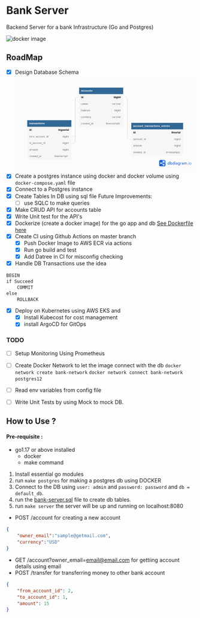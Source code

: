 # Bank Server

Backend Server for a bank Infrastructure (Go and Postgres)

![docker image](https://github.com/prakharporwal/bank-server/actions/workflows/ecs-image-build.yml/badge.svg)

## RoadMap

- [x] Design Database Schema
      ![Table Schema](bank-server.png)
- [x] Create a postgres instance using docker and docker volume
      using `docker-compose.yaml` file
- [x] Connect to a Postgres instance
- [x] Create Tables In DB using sql file
      Future Improvements:
  - [ ] use SQLC to make queries
- [x] Make CRUD API for accounts table
- [x] Write Unit test for the API's
- [x] Dockerize (create a docker image) for the go app and db
      [See Dockerfile here](Dockerfile)
- [x] Create CI using Github Actions on master branch
  - [x] Push Docker Image to AWS ECR via actions
  - [x] Run go build and test
  - [x] Add Datree in CI for misconfig checking
- [x] Handle DB Transactions use the idea
```
BEGIN
if Succeed
    COMMIT
else
    ROLLBACK
```
- [x] Deploy on Kubernetes using AWS EKS and
    - [x] Install Kubecost for cost management
    - [x] install ArgoCD for GitOps

### TODO
- [ ] Setup Monitoring Using Prometheus
- [ ] Create Docker Network to let the image connect with the db
      `docker network create bank-network`
      `docker network connect bank-network postgres12`
- [ ] Read env variables from config file
- [ ] Write Unit Tests by using Mock to mock DB.


## How to Use ?

#### Pre-requisite :
- go1.17 or above installed
  - docker
  - make command
1. Install essential go modules
2. run `make postgres` for making a postgres db using DOCKER
3. Connect to the DB using `user: admin` and `password: password`
   and `db = default_db`.
4. run the [bank-server.sql](db/bank-server.sql) file to create db tables.
5. run `make server` the server will be up and running on localhost:8080

- POST /account for creating a new account

```json lines
{
    "owner_email":"sample@getmail.com",
    "currency":"USD"
}
```

- GET /account?owner_email=email@email.com for gettiing account details using email
- POST /transfer for transferring money to other bank account

```json lines
{
    "from_account_id": 2,
    "to_account_id": 1,
    "amount": 15
}
```